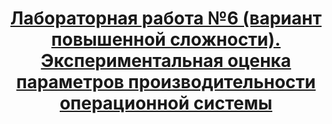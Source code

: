 <h1 align="center"><a href="https://github.com/kryag/ct-itmo-os-lite/blob/main/lab-6/problem-statement.pdf" target="_blank">Лабораторная работа №6 (вариант повышенной сложности). Экспериментальная оценка параметров производительности операционной системы</a></h1>
